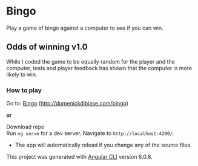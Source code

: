 # Bingo

Play a game of bingo against a computer to see if you can win.

## Odds of winning v1.0

While I coded the game to be equally random for the player and the computer, tests and player feedback has shown that the computer is more likely to win.

### How to play

Go to: [Bingo](http://domenickdibiase.com/bingo) (http://domenickdibiase.com/bingo)

**or**

Download repo  
Run `ng serve` for a dev server. Navigate to `http://localhost:4200/`. 
* The app will automatically reload if you change any of the source files.



This project was generated with [Angular CLI](https://github.com/angular/angular-cli) version 6.0.8.
